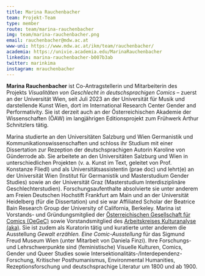 ```yaml
---
title: Marina Rauchenbacher
team: Projekt-Team
type: member
route: team/marina-rauchenbacher
img: team/marina-rauchenbacher.png
email: rauchenbacher@mdw.ac.at
www-uni: https://www.mdw.ac.at/ikm/team/rauchenbacher/
academia: https://univie.academia.edu/MarinaRauchenbacher
linkedin: marina-rauchenbacher-b007b3ab
twitter: marinkima
instagram: mrauchenbacher
---
```

**Marina Rauchenbacher** ist Co-Antragstellerin und Mitarbeiterin des Projekts *Visualitäten von Geschlecht in deutschsprachigen Comics* – zuerst an der Universität Wien, seit Juli 2023 an der Universität für Musik und darstellende Kunst Wien, dort im International Research Center Gender and Performativity. Sie ist derzeit auch an der Österreichischen Akademie der Wissenschaften (ÖAW) im langjährigen Editionsprojekt zum Frühwerk Arthur Schnitzlers tätig. 
<!-- more -->
Marina studierte an den Universitäten Salzburg und Wien Germanistik und Kommunikationswissenschaften und schloss ihr Studium mit einer Dissertation zur Rezeption der deutschsprachigen Autorin Karoline von Günderrode ab. Sie arbeitete an den Universitäten Salzburg und Wien in unterschiedlichen Projekten (v. a. Kunst im Text, geleitet von Prof. Konstanze Fliedl) und als Universitätsassistentin (prae doc) und lehrt(e) an der Universität Wien (Institut für Germanistik und Masterstudium Gender Studies) sowie an der Universität Graz (Masterstudium Interdisziplinäre Geschlechterstudien). Forschungsaufenthalte absolvierte sie unter anderem am Freien Deutschen Hochstift Frankfurt am Main und an der Universität Heidelberg (für die Dissertation) und sie war Affiliated Scholar der Beatrice Bain Research Group der University of California, Berkeley. Marina ist Vorstands- und Gründungsmitglied der [Österreichischen Gesellschaft für Comics (OeGeC)](https://oegec.com/) sowie Vorstandsmitglied des [Arbeitskreises Kulturanalyse (aka)](https://www.kulturanalyse.at). Sie ist zudem als Kuratorin tätig und kuratierte unter anderem die Ausstellung *Gewalt erzählen. Eine Comic-Ausstellung* für das Sigmund Freud Museum Wien (unter Mitarbeit von Daniela Finzi). Ihre Forschungs- und Lehrschwerpunkte sind (feministische) Visuelle Kulturen, Comics, Gender und Queer Studies sowie  Intersektionalitäts-/Interdependenz-Forschung, Kritischer Posthumanismus, Environmental Humanities, Rezeptionsforschung und deutschsprachige Literatur um 1800 und ab 1900.
